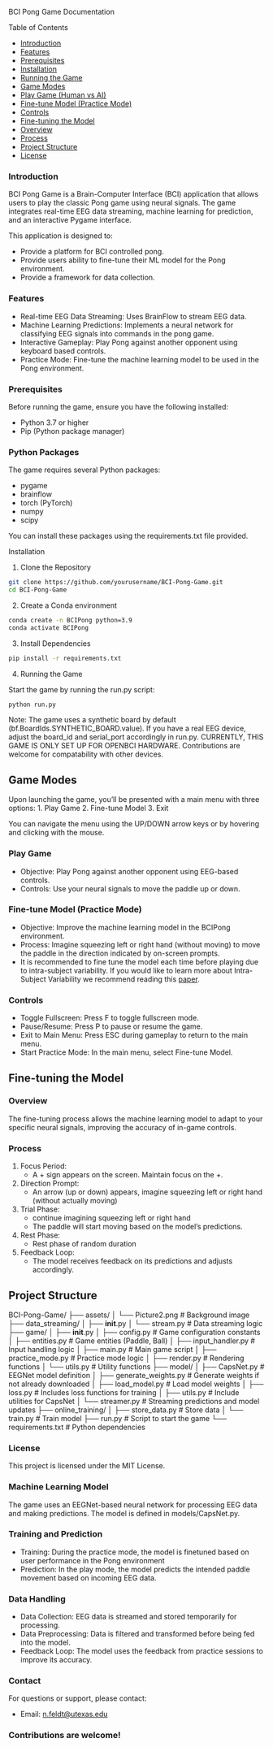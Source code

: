 BCI Pong Game Documentation

Table of Contents

* [Introduction](#introduction)
* [Features](#features)
* [Prerequisites](#prerequisites)
* [Installation](#installation)
* [Running the Game](#running-the-game)
* [Game Modes](#game-modes)
* [Play Game (Human vs AI)](#play-game-human-vs-ai)
* [Fine-tune Model (Practice Mode)](#fine-tune-model-practice-mode)
* [Controls](#controls)
* [Fine-tuning the Model](#fine-tuning-the-model)
* [Overview](#overview)
* [Process](#process)
* [Project Structure](#project-structure)
* [License](#license)

### Introduction

BCI Pong Game is a Brain-Computer Interface (BCI) application that allows users to play the classic Pong game using neural signals. The game integrates real-time EEG data streaming, machine learning for prediction, and an interactive Pygame interface.

This application is designed to:
*	Provide a platform for BCI controlled pong.
*	Provide users ability to fine-tune their ML model for the Pong environment.
*	Provide a framework for data collection.

### Features

*   Real-time EEG Data Streaming: Uses BrainFlow to stream EEG data.
*   Machine Learning Predictions: Implements a neural network for classifying EEG signals into commands in the pong game.
*   Interactive Gameplay: Play Pong against another opponent using keyboard based controls.
*   Practice Mode: Fine-tune the machine learning model to be used in the Pong environment.

### Prerequisites

Before running the game, ensure you have the following installed:
*   Python 3.7 or higher
*   Pip (Python package manager)

### Python Packages

The game requires several Python packages:
*   pygame
*   brainflow
*   torch (PyTorch)
*   numpy
*   scipy

You can install these packages using the requirements.txt file provided.

Installation

1.	Clone the Repository

```bash 
git clone https://github.com/yourusername/BCI-Pong-Game.git
cd BCI-Pong-Game
```

2.	Create a Conda environment

```bash 
conda create -n BCIPong python=3.9
conda activate BCIPong
```

3.	Install Dependencies

```bash 
pip install -r requirements.txt
```

4. Running the Game

Start the game by running the run.py script:

```bash 
python run.py
```

Note: The game uses a synthetic board by default (bf.BoardIds.SYNTHETIC_BOARD.value). If you have a real EEG device, adjust the board_id and serial_port accordingly in run.py. CURRENTLY, THIS GAME IS ONLY SET UP FOR OPENBCI HARDWARE. Contributions are welcome for compatability with other devices.


## Game Modes

Upon launching the game, you’ll be presented with a main menu with three options:
	1.	Play Game
	2.	Fine-tune Model
	3.	Exit

You can navigate the menu using the UP/DOWN arrow keys or by hovering and clicking with the mouse.

### Play Game

*   Objective: Play Pong against another opponent using EEG-based controls.
*   Controls: Use your neural signals to move the paddle up or down.

### Fine-tune Model (Practice Mode)

*   Objective: Improve the machine learning model in the BCIPong environment.
*   Process: Imagine squeezing left or right hand (without moving) to move the paddle in the direction indicated by on-screen prompts.
*   It is recommended to fine tune the model each time before playing due to intra-subject variability. If you would like to learn more about Intra-Subject Variability we recommend reading this [paper](https://www.frontiersin.org/journals/computational-neuroscience/articles/10.3389/fncom.2019.00087/full).

### Controls

*   Toggle Fullscreen: Press F to toggle fullscreen mode.
*   Pause/Resume: Press P to pause or resume the game.
*   Exit to Main Menu: Press ESC during gameplay to return to the main menu.
*   Start Practice Mode: In the main menu, select Fine-tune Model.

## Fine-tuning the Model

### Overview

The fine-tuning process allows the machine learning model to adapt to your specific neural signals, improving the accuracy of in-game controls.

### Process
1.	Focus Period:
    *   A + sign appears on the screen. Maintain focus on the +.
2.	Direction Prompt:
    *   An arrow (up or down) appears, imagine squeezing left or right hand (without actually moving)
3.	Trial Phase:
    *   continue imagining squeezing left or right hand
    *   The paddle will start moving based on the model’s predictions.
4.	Rest Phase:
    *   Rest phase of random duration
5.	Feedback Loop:
    *   The model receives feedback on its predictions and adjusts accordingly.


## Project Structure

BCI-Pong-Game/
├── assets/
│   └── Picture2.png  # Background image
├── data_streaming/
│   ├── __init__.py
│   └── stream.py  # Data streaming logic
├── game/
│   ├── __init__.py
│   ├── config.py  # Game configuration constants
│   ├── entities.py  # Game entities (Paddle, Ball)
│   ├── input_handler.py  # Input handling logic
│   ├── main.py  # Main game script
│   ├── practice_mode.py  # Practice mode logic
│   ├── render.py  # Rendering functions
│   └── utils.py  # Utility functions
├── model/
│   ├── CapsNet.py  # EEGNet model definition
│   ├── generate_weights.py  # Generate weights if not already downloaded
│   ├── load_model.py  # Load model weights
│   ├── loss.py  # Includes loss functions for training
│   ├── utils.py  # Include utilities for CapsNet
│   └── streamer.py  # Streaming predictions and model updates
├── online_training/
│   ├── store_data.py  # Store data
│   └── train.py  # Train model
├── run.py  # Script to start the game
└── requirements.txt  # Python dependencies


### License

This project is licensed under the MIT License.


### Machine Learning Model

The game uses an EEGNet-based neural network for processing EEG data and making predictions. The model is defined in models/CapsNet.py.

### Training and Prediction

*   Training: During the practice mode, the model is finetuned based on user performance in the Pong environment
*   Prediction: In the play mode, the model predicts the intended paddle movement based on incoming EEG data.

### Data Handling

*   Data Collection: EEG data is streamed and stored temporarily for processing.
*   Data Preprocessing: Data is filtered and transformed before being fed into the model.
*   Feedback Loop: The model uses the feedback from practice sessions to improve its accuracy.

### Contact

For questions or support, please contact:
*   Email: n.feldt@utexas.edu

### Contributions are welcome!

